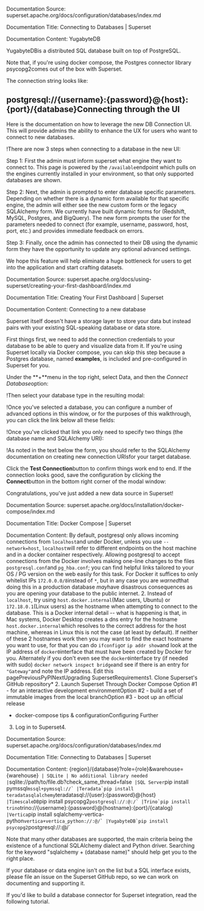 Documentation Source:
superset.apache.org/docs/configuration/databases/index.md

Documentation Title:
Connecting to Databases | Superset

Documentation Content:
YugabyteDB​

YugabyteDBis a distributed SQL database built on top of PostgreSQL.

Note that, if you're using docker compose, the
Postgres connector library psycopg2comes out of the box with Superset.

The connection string looks like:

postgresql://{username}:{password}@{host}:{port}/{database}Connecting through the UI​
--------------------------

Here is the documentation on how to leverage the new DB Connection UI. This will provide admins the ability to enhance the UX for users who want to connect to new databases.

!There are now 3 steps when connecting to a database in the new UI:

Step 1: First the admin must inform superset what engine they want to connect to. This page is powered by the `/available`endpoint which pulls on the engines currently installed in your environment, so that only supported databases are shown.

Step 2: Next, the admin is prompted to enter database specific parameters. Depending on whether there is a dynamic form available for that specific engine, the admin will either see the new custom form or the legacy SQLAlchemy form. We currently have built dynamic forms for (Redshift, MySQL, Postgres, and BigQuery). The new form prompts the user for the parameters needed to connect (for example, username, password, host, port, etc.) and provides immediate feedback on errors.

Step 3: Finally, once the admin has connected to their DB using the dynamic form they have the opportunity to update any optional advanced settings.

We hope this feature will help eliminate a huge bottleneck for users to get into the application and start crafting datasets.



Documentation Source:
superset.apache.org/docs/using-superset/creating-your-first-dashboard/index.md

Documentation Title:
Creating Your First Dashboard | Superset

Documentation Content:
Connecting to a new database​

Superset itself doesn't have a storage layer to store your data but instead pairs with
your existing SQL-speaking database or data store.

First things first, we need to add the connection credentials to your database to be able
to query and visualize data from it. If you're using Superset locally via
Docker compose, you can
skip this step because a Postgres database, named **examples**, is included and
pre-configured in Superset for you.

Under the **+**menu in the top right, select Data, and then the *Connect Database*option:

!Then select your database type in the resulting modal:

!Once you've selected a database, you can configure a number of advanced options in this window,
or for the purposes of this walkthrough, you can click the link below all these fields:

!Once you've clicked that link you only need to specify two things (the database name and SQLAlchemy URI):

!As noted in the text below the form, you should refer to the SQLAlchemy documentation on
creating new connection URIsfor your target database.

Click the **Test Connection**button to confirm things work end to end. If the connection looks good, save the configuration
by clicking the **Connect**button in the bottom right corner of the modal window:

Congratulations, you've just added a new data source in Superset!



Documentation Source:
superset.apache.org/docs/installation/docker-compose/index.md

Documentation Title:
Docker Compose | Superset

Documentation Content:
By default, postgresql only allows incoming connections from
`localhost`and under Docker, unless you use `--network=host`, `localhost`will refer to different
endpoints on the host machine and in a docker container respectively. Allowing postgresql to accept
connections from the Docker involves making one-line changes to the files `postgresql.conf`and
`pg_hba.conf`; you can find helpful links tailored to your OS / PG version on the web easily for
this task. For Docker it suffices to only whitelist IPs `172.0.0.0/8`instead of `*`, but in any
case you are *warned*that doing this in a production database *may*have disastrous consequences as
you are opening your database to the public internet. 2. Instead of `localhost`, try using
`host.docker.internal`(Mac users, Ubuntu) or `172.18.0.1`(Linux users) as the hostname when
attempting to connect to the database. This is a Docker internal detail -- what is happening is
that, in Mac systems, Docker Desktop creates a dns entry for the hostname `host.docker.internal`which resolves to the correct address for the host machine, whereas in Linux this is not the case
(at least by default). If neither of these 2 hostnames work then you may want to find the exact
hostname you want to use, for that you can do `ifconfig`or `ip addr show`and look at the IP
address of `docker0`interface that must have been created by Docker for you. Alternately if you
don't even see the `docker0`interface try (if needed with sudo) `docker network inspect bridge`and
see if there is an entry for `"Gateway"`and note the IP address.
Edit this pagePreviousPyPINextUpgrading SupersetRequirements1. Clone Superset's GitHub repository* 2. Launch Superset Through Docker Compose
	Option #1 - for an interactive development environmentOption #2 - build a set of immutable images from the local branchOption #3 - boot up an official release
* docker-compose tips & configurationConfiguring Further
3. Log in to Superset4.



Documentation Source:
superset.apache.org/docs/configuration/databases/index.md

Documentation Title:
Connecting to Databases | Superset

Documentation Content:
{region}/{database}?role={role}&warehouse={warehouse}`
| SQLite | No additional library needed |`sqlite://path/to/file.db?check_same_thread=false`
|SQL Server`pip install pymssql``mssql+pymssql://`
|Teradata`pip install teradatasqlalchemy``teradatasql://{user}:{password}@{host}`
|TimescaleDB`pip install psycopg2``postgresql://:@:/`
|Trino`pip install trino``trino://{username}:{password}@{hostname}:{port}/{catalog}`
|Vertica`pip install sqlalchemy-vertica-python``vertica+vertica_python://:@/`
|YugabyteDB`pip install psycopg2``postgresql://:@/`

Note that many other databases are supported, the main criteria being the existence of a functional
SQLAlchemy dialect and Python driver. Searching for the keyword "sqlalchemy + (database name)"
should help get you to the right place.

If your database or data engine isn't on the list but a SQL interface
exists, please file an issue on the
Superset GitHub repo, so we can work on documenting and
supporting it.

If you'd like to build a database connector for Superset integration,
read the following tutorial.



